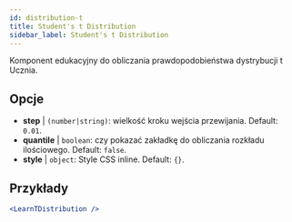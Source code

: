 ```yaml
---
id: distribution-t
title: Student's t Distribution
sidebar_label: Student's t Distribution
---
```


Komponent edukacyjny do obliczania prawdopodobieństwa dystrybucji t Ucznia.

## Opcje

* __step__ | `(number|string)`: wielkość kroku wejścia przewijania. Default: `0.01`.
* __quantile__ | `boolean`: czy pokazać zakładkę do obliczania rozkładu ilościowego. Default: `false`.
* __style__ | `object`: Style CSS inline. Default: `{}`.


## Przykłady

```jsx live
<LearnTDistribution />
```

